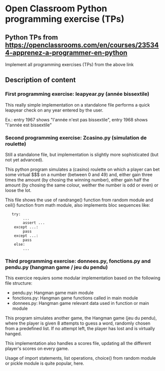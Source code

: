 # Open Classroom Python programming exercise (TPs)
## Python TPs from https://openclassrooms.com/en/courses/235344-apprenez-a-programmer-en-python
Implement all programming exercises (TPs) from the above link

## Description of content
### First programming exercise: leapyear.py (année bissextile)
This really simple implementation on a standalone file performs a quick leapyear check on any year entered by the user.

Ex.: entry 1967 shows "l'année n'est pas bissextile", entry 1968 shows "l'année est bissextile"

### Second programming exercise: Zcasino.py (simulation de roulette)
Still a standalone file, but implementation is slightly more sophisticated (but not yet advanced).

This python program simulates a (casino) roulette  on which a player can bet some virtual $$$ on a number (between 0 and 49) and, either gain three times the amount (by chosing the winning number), either gain half the amount (by chosing the same colour, weither the number is odd or even) or loose the lot.

This file shows the use of randrange() function from random module and ceil() function from math module, also implements bloc sequences like:

       try:
            ...
            assert ...
        except ...:
            pass
        except ...:
            pass
        else: 
            ...
### Third programming exercise: donnees.py, fonctions.py and pendu.py (hangman game / jeu du pendu)
This exercice requiers some modular implementation based on the following file structure:

- pendu.py: Hangman game main module
- fonctions.py: Hangman game functions called in main module
- donnees.py: Hangman game relevant data used in function or main module

This program simulates another game, the Hangman game (jeu du pendu), where the player is given 8 attempts to guess a word, randomly chosen from a predefined list. If no attempt left, the player has lost and is virtually hanged.

This implementation also handles a scores file, updating all the different player's scores on every game.

Usage of import statements, list operations, choice() from random module or pickle module is quite popular, here.

